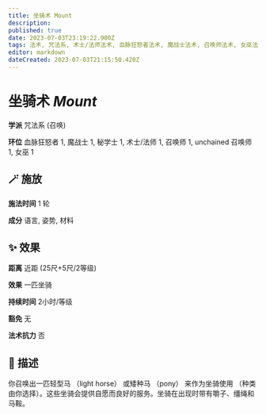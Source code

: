 ```yaml
---
title: 坐骑术 Mount
description: 
published: true
date: 2023-07-03T23:19:22.900Z
tags: 法术, 咒法系, 术士/法师法术, 血脉狂怒者法术, 魔战士法术, 召唤师法术, 女巫法术, 秘学士法术, unchained 召唤师法术, 1环法术, 召唤
editor: markdown
dateCreated: 2023-07-03T21:15:50.420Z
---
```


# **坐骑术** *Mount*

**学派** 咒法系 (召唤) 

**环位** 血脉狂怒者 1, 魔战士 1, 秘学士 1, 术士/法师 1, 召唤师 1, unchained 召唤师 1, 女巫 1

## 🪄 施放

**施法时间** 1 轮

**成分** 语言, 姿势, 材料

## ✨ 效果  

**距离** 近距 (25尺+5尺/2等级) 

**效果** 一匹坐骑 

**持续时间** 2小时/等级 

**豁免** 无

**法术抗力** 否

## 📖 描述

你召唤出一匹轻型马 （light horse） 或矮种马 （pony） 来作为坐骑使用 （种类由你选择）。这些坐骑会提供自愿而良好的服务。坐骑在出现时带有嚼子、缰绳和马鞍。
    
